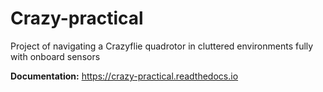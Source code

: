 # Crazy-practical
Project of navigating a Crazyflie quadrotor in cluttered environments fully with onboard sensors

**Documentation:** https://crazy-practical.readthedocs.io